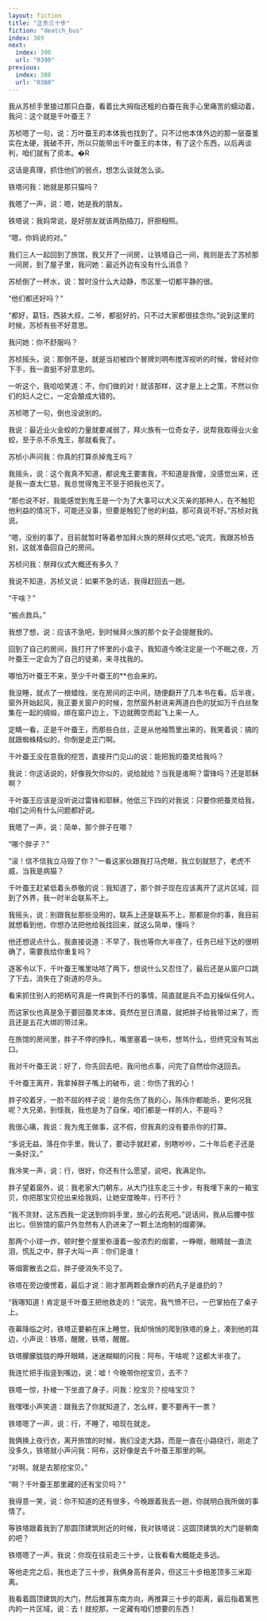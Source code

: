 ```yaml
---
layout: fiction
title: "正东三十步"
fiction: "deatch_bus"
index: 389
next:
  index: 390
  url: "0390"
previous:
  index: 388
  url: "0388"
---
```

我从苏桢手里接过那只白蚕，看着比大拇指还粗的白蚕在我手心里痛苦的蠕动着，我问：这个就是千叶蚕王？

苏桢嗯了一句，说：万叶蚕王的本体我也找到了，只不过他本体外边的那一层蚕茧实在太硬，我破不开，所以只能带出千叶蚕王的本体，有了这个东西，以后再谈判，咱们就有了资本。�R

这话是真理，抓住他们的弱点，想怎么谈就怎么谈。

铁塔问我：她就是那只猫吗？

我嗯了一声，说：嗯，她是我的朋友。

铁塔说：我妈常说，是好朋友就该两肋插刀，肝胆相照。

“嗯，你妈说的对。”

我们三人一起回到了旅馆，我又开了一间房，让铁塔自己一间，我则是去了苏桢那一间房，到了屋子里，我问她：最近外边有没有什么消息？

苏桢倒了一杯水，说：暂时没什么大动静，市区里一切都平静的很。

“他们都还好吗？”

“都好，葛钰，西装大叔，二爷，都挺好的，只不过大家都很挂念你。”说到这里的时候，苏桢有些不好意思。

我问她：你不舒服吗？

苏桢摇头，说：那倒不是，就是当初被四个冒牌刘明布搅浑视听的时候，曾经对你下手，我一直挺不好意思的。

一听这个，我哈哈笑道：不，你们做的对！就该那样，这才是上上之策，不然以你们的妇人之仁，一定会酿成大错的。

苏桢嗯了一句，倒也没说别的。

我说：最近业火金蛟的力量就要减弱了，拜火族有一位奇女子，说帮我取得业火金蛟，至于杀不杀鬼王，那就看我了。

苏桢小声问我：你真的打算杀掉鬼王吗？

我摇头，说：这个我真不知道，都说鬼王要害我，不知道是我傻，没感觉出来，还是我一直太仁慈，我总觉得鬼王不至于把我也灭了。

“那也说不好，我能感觉到鬼王是一个为了大事可以大义灭亲的那种人，在不触犯他利益的情况下，可能还没事，但要是触犯了他的利益，那可真说不好。”苏桢对我说。

“嗯，没别的事了，目前就暂时等着参加拜火族的祭拜仪式吧。”说完，我跟苏桢告别，这就准备回自己的房间。

苏桢问我：祭拜仪式大概还有多久？

我说不知道，苏桢又说：如果不急的话，我得赶回去一趟。

“干啥？”

“搬点救兵。”

我想了想，说：应该不急吧，到时候拜火族的那个女子会提醒我的。

回到了自己的房间，我打开了怀里的小盒子，我知道今晚注定是一个不眠之夜，万叶蚕王一定会为了自己的徒弟，来寻找我的。

哪怕万叶蚕王不来，至少千叶蚕王的**也会来的。

我没睡，就点了一根蜡烛，坐在房间的正中间，随便翻开了几本书在看。后半夜，窗外开始起风，我正要关窗户的时候，忽然窗外射进来两道白色的犹如万千白丝聚集在一起的绸缎，绑在窗户边上，下边就腾空而起飞上来一人。

定睛一看，正是千叶蚕王，而那些白丝，正是从他袖筒里出来的，我笑着说：搞的就跟蜘蛛精似的，你倒是走正门啊。

千叶蚕王没在意我的挖苦，直接开门见山的说：能把我的蚕灵给我吗？

我说：你这话说的，好像我欠你似的，说给就给？当我是谁啊？雷锋吗？还是耶稣啊？

千叶蚕王应该是没听说过雷锋和耶稣，他低三下四的对我说：只要你把蚕灵给我，咱们之间有什么问题都好说。

我嗯了一声，说：简单，那个胖子在哪？

“哪个胖子？”

“滚！信不信我立马毁了你？”一看这家伙跟我打马虎眼，我立刻就怒了，老虎不威，当我是病猫？

千叶蚕王赶紧低着头恭敬的说：我知道了，那个胖子现在应该离开了这片区域，回到了外界，我一时半会联系不上。

我摇头，说：别跟我扯那些没用的，联系上还是联系不上，那都是你的事，我目前就想看到他，你想办法把他给我找回来，就这么简单，懂吗？

他还想说点什么，我直接说道：不早了，我也等你大半夜了，任务已经下达的很明确了，需要我给你重复吗？

逐客令以下，千叶蚕王嘴里咕哝了两下，想说什么又忍住了，最后还是从窗户口跳了下去，消失在了街道的尽头。

看来抓住别人的把柄可真是一件爽到不行的事情，简直就是兵不血刃操纵任何人。

而这家伙也真是急于要回蚕灵本体，竟然在翌日清晨，就把胖子给我带过来了，而且还是五花大绑的带过来。

在旅馆的房间里，胖子不停的挣扎，嘴里塞着一块布，想骂什么，但终究没有骂出口。

我对千叶蚕王说：好了，你先回去吧，我问他点事，问完了自然给你送回去。

千叶蚕王离开，我拿掉胖子嘴上的破布，说：你伤了我的心！

胖子咬着牙，一脸不屈的样子说：是你先伤了我的心，陈伟你都能杀，更何况我呢？大兄弟，别怪我，我也是为了自保，咱们都是一样的人，不是吗？

我很心痛，我说：我为鬼王做事，这不假，但我真的没有要杀你的打算。

“多说无益，落在你手里，我认了，要动手就赶紧，别瞎吵吵，二十年后老子还是一条好汉。”

我冷笑一声，说：行，很好，你还有什么愿望，说吧，我满足你。

胖子望着窗外，说：我老家大门朝东，从大门往东走三十步，有我埋下来的一箱宝贝，你把那宝贝挖出来给我妈，让她安度晚年，行不行？

“我不贪财，这东西我一定送到你妈手里，放心的去死吧。”说话间，我从后腰中拔出匕，但旅馆的窗户外忽然有人扔进来了一颗土法炮制的烟雾弹。

那两个小球一炸，顿时整个屋里弥漫着一股浓烈的烟雾，一睁眼，眼睛就一直流泪，慌乱之中，胖子大叫一声：你们是谁！

等烟雾散去之后，胖子便消失不见了。

铁塔在旁边傻愣着，最后才说：刚才那两颗会爆炸的药丸子是谁扔的？

“我哪知道！肯定是千叶蚕王把他救走的！”说完，我气愤不已，一巴掌拍在了桌子上。

夜幕降临之时，铁塔正要躺在床上睡觉，我却悄悄的爬到铁塔的身上，凑到他的耳边，小声说：铁塔，醒醒，铁塔，醒醒。

铁塔朦朦胧胧的睁开眼睛，迷迷糊糊的问我：阿布，干啥呢？这都大半夜了。

我连忙把手指竖到嘴边，说：嘘！今晚带你挖宝贝，去不？

铁塔一惊，扑棱一下坐直了身子，问我：挖宝贝？挖啥宝贝？

我嘿嘿小声笑道：跟我去了你就知道了，怎么样，要不要再干一票？

铁塔嗯了一声，说：行，不睡了，咱现在就走。

我俩换上夜行衣，离开旅馆的时候，我们没走大路，而是一直在小路绕行，刚走了没多久，铁塔就小声问我：阿布，这好像是去千叶蚕王那里的啊。

“对啊，就是去那挖宝贝。”

“啊？千叶蚕王那里藏的还有宝贝吗？”

我得意一笑，说：你不知道的还有很多，今晚跟着我去一趟，你就明白我所做的事情了。

等铁塔跟着我到了那圆顶建筑附近的时候，我对铁塔说：这圆顶建筑的大门是朝南的吧？

铁塔嗯了一声，我说：你现在往前走三十步，让我看看大概能走多远。

等他走完之后，我也走了三十步，我俩身高有差异，但这三十步相差顶多三米距离。

我看着圆顶建筑的大门，然后推算东南方向，再推算三十步的距离，最后指着篱笆内的一片区域，说：去！就挖那，一定藏有咱们想要的东西！